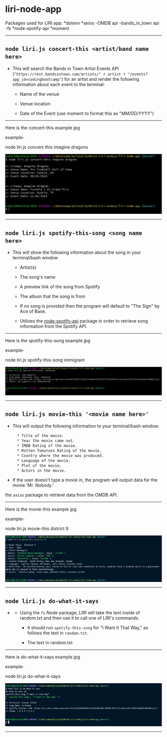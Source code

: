 # liri-node-app
Packages used for LIRI app:
*dotenv
*axios
   -OMDB api
   -bands_in_town api
   -fs
*node-spotify-api
*moment

-----------------------------------------------------------
`node liri.js concert-this <artist/band name here>`
-----------------------------------------------------------

   * This will search the Bands in Town Artist Events API (`"https://rest.bandsintown.com/artists/" + artist + "/events?app_id=codingbootcamp"`) for an artist and render the following information about each event to the terminal:

     * Name of the venue

     * Venue location

     * Date of the Event (use moment to format this as "MM/DD/YYYY")

-----------------------------------------------------------
Here is the concert-this  example jpg

example-

node liri.js concert-this imagine dragons

![node liri.js concert-this imagine dragons](https://raw.githubusercontent.com/robertzuniga/liri-node-app/master/images/concert-this.JPG)

-----------------------------------------------------------
`node liri.js spotify-this-song <song name here>`
-----------------------------------------------------------

* This will show the following information about the song in your terminal/bash window

     * Artist(s)
     * The song's name
     * A preview link of the song from Spotify
     * The album that the song is from

   * If no song is provided then the program will default to "The Sign" by Ace of Base.
   * Utilizes the [node-spotify-api](https://www.npmjs.com/package/node-spotify-api) package in order to retrieve song information from the Spotify API.

----------------------------------------------------------
Here is the spotify-this-song example jpg

example-

node liri.js spotify-this-song immigrant


![node liri.js spotify-this-song](https://raw.githubusercontent.com/robertzuniga/liri-node-app/master/images/spotify-this-song.JPG)



-----------------------------------------------------------
`node liri.js movie-this '<movie name here>'`
-----------------------------------------------------------
   * This will output the following information to your terminal/bash window:

     ```
       * Title of the movie.
       * Year the movie came out.
       * IMDB Rating of the movie.
       * Rotten Tomatoes Rating of the movie.
       * Country where the movie was produced.
       * Language of the movie.
       * Plot of the movie.
       * Actors in the movie.
     ```

   * If the user doesn't type a movie in, the program will output data for the movie 'Mr. Nobody.'

the `axios` package to retrieve data from the OMDB API.

-----------------------------------------------------------
Here is the movie-this example jpg

example-

node liri.js movie-this district 9


![node liri.js movie-this district 9](https://raw.githubusercontent.com/robertzuniga/liri-node-app/master/images/movie-this.JPG)


----------------------------------------------------------
 `node liri.js do-what-it-says`
---------------------------------------------------------
-
   * Using the `fs` Node package, LIRI will take the text inside of random.txt and then use it to call one of LIRI's commands.

     * It should run `spotify-this-song` for "I Want it That Way," as follows the text in `random.txt`.

     * The text in random.txt 

----------------------------------------------------------
Here is do-what-it-says example jpg

example-

node liri.js do-what-it-says


![node liri.js do-what-it-says](https://raw.githubusercontent.com/robertzuniga/liri-node-app/master/images/do-what-it-says.JPG)


----------------------------------------------------------






